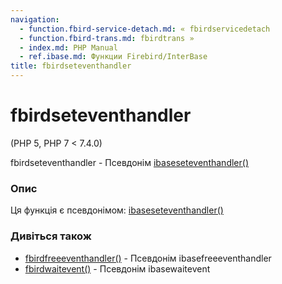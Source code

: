 ```yaml
---
navigation:
  - function.fbird-service-detach.md: « fbirdservicedetach
  - function.fbird-trans.md: fbirdtrans »
  - index.md: PHP Manual
  - ref.ibase.md: Функции Firebird/InterBase
title: fbirdseteventhandler
---
```

# fbirdseteventhandler

(PHP 5, PHP 7 < 7.4.0)

fbirdseteventhandler - Псевдонім [ibaseseteventhandler()](function.ibase-set-event-handler.md)

### Опис

Ця функція є псевдонімом: [ibaseseteventhandler()](function.ibase-set-event-handler.md)

### Дивіться також

-   [fbirdfreeeventhandler()](function.fbird-free-event-handler.md) - Псевдонім ibasefreeeventhandler
-   [fbirdwaitevent()](function.fbird-wait-event.md) - Псевдонім ibasewaitevent
